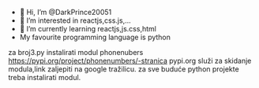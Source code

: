 - 👋 Hi, I’m @DarkPrince20051
- 👀 I’m interested in reactjs,css.js,...
- 🌱 I’m currently learning reactjs,js.css,html
- My favourite programming language is python

za broj3.py instalirati modul phonenubers
https://pypi.org/project/phonenumbers/-stranica pypi.org služi za skidanje modula,link zaljepiti na google tražilicu.
za sve buduće python projekte treba instalirati modul.
